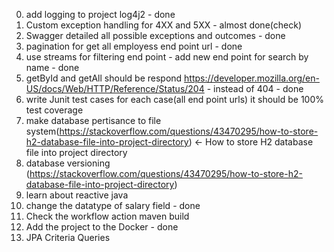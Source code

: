 0. add logging to project log4j2 - done
1. Custom exception handling for 4XX and 5XX - almost done(check)
2. Swagger detailed all possible exceptions and outcomes - done
3. pagination for get all employess end point url - done
4. use streams for filtering end point - add new end point for search by name - done
5. getById and getAll should be respond https://developer.mozilla.org/en-US/docs/Web/HTTP/Reference/Status/204 - instead of 404 - done
6. write Junit test cases for each case(all end point urls) it should be 100% test coverage
7. make database pertisance to file system(https://stackoverflow.com/questions/43470295/how-to-store-h2-database-file-into-project-directory) <- How to store H2 database file into project directory
8. database versioning (https://stackoverflow.com/questions/43470295/how-to-store-h2-database-file-into-project-directory)
9. learn about reactive java
10. change the datatype of salary field - done
11. Check the workflow action maven build
12. Add the project to the Docker - done
13. JPA Criteria Queries
